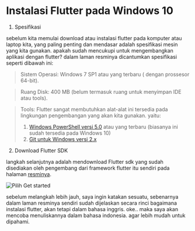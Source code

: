 # Instalasi Flutter pada Windows 10

1. Spesifikasi

sebelum kita memulai download atau instalasi flutter pada komputer atau laptop kita, yang paling penting dan mendasar adalah spesifikasi mesin yang kita gunakan. apakah sudah mencukupi untuk mengembangkan aplikasi dengan flutter? dalam laman resminya dicantumkan spesifikasi seperti dibawah ini:

>Sistem Operasi: Windows 7 SP1 atau yang terbaru ( dengan prossesor 64-bit).

>Ruang Disk: 400 MB (belum termasuk ruang untuk menyimpan IDE atau tools).

>Tools: Flutter sangat membutuhkan alat-alat ini tersedia pada lingkungan pengembangan yang akan kita gunakan. yaitu:
>1. [Windows PowerShell versi 5.0](https://docs.microsoft.com/en-us/powershell/scripting/install/installing-windows-powershell?view=powershell-6) atau yang terbaru (biasanya ini sudah tersedia pada Windows 10)
>2. [Git untuk Windows versi 2.x](https://git-scm.com/download/win)


2. Download Flutter SDK

langkah selanjutnya adalah mendownload Flutter sdk yang sudah disediakan oleh pengembang dari framework flutter itu sendiri pada halaman [resminya](https://flutter.dev/).

![Pilih Get started](https://github.com/Alfiyanm/mnote/src/common/images/getstarted.png "pilih Get started")


sebelum melangkah lebih jauh, saya ingin katakan sesuatu, sebenarnya dalam laman resminya sendiri sudah dijelaskan secara rinci bagaimana instalasi flutter, akan tetapi dalam bahasa inggris. oke.. maka saya akan mencoba menuliskannya dalam bahasa indonesia. agar lebih mudah untuk dipahami.

